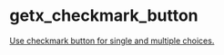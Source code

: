# getx_checkmark_button

[Use checkmark button for single and multiple choices.
](https://medium.com/easy-flutter/flutter-use-checkmarkbutton-for-multiple-and-single-choices-5402168bac33)
